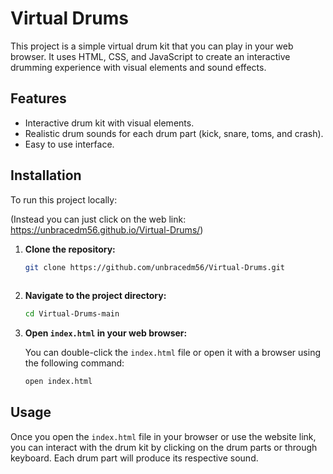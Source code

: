 # Virtual Drums

This project is a simple virtual drum kit that you can play in your web browser. It uses HTML, CSS, and JavaScript to create an interactive drumming experience with visual elements and sound effects.

## Features
- Interactive drum kit with visual elements.
- Realistic drum sounds for each drum part (kick, snare, toms, and crash).
- Easy to use interface.

## Installation
To run this project locally:

(Instead you can just click on the web link: https://unbracedm56.github.io/Virtual-Drums/)

1. **Clone the repository:**
   ```bash
   git clone https://github.com/unbracedm56/Virtual-Drums.git
  
2.  **Navigate to the project directory:**
    
    ```bash
    cd Virtual-Drums-main
    ```

3.  **Open `index.html` in your web browser:**
    
    You can double-click the `index.html` file or open it with a browser using the following command:
    
    ```bash
    open index.html
    ```

## Usage

Once you open the `index.html` file in your browser or use the website link, you can interact with the drum kit by clicking on the drum parts or through keyboard. Each drum part will produce its respective sound.
